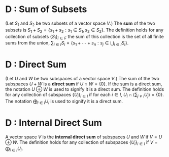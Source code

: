# D : Sum of Subsets
(Let $S_1$ and $S_2$ be two subsets of a vector space $V$.) The **sum** of the two subsets is $S_1+S_2=\{s_1+s_2:s_1\in S_1,s_2\in S_2\}$.
The definition holds for any collection of subsets $\{S_i\}_{i\in I}$; the sum of this collection is the set of all finite sums from the union, $\sum_{i\in I}S_i=\{s_1+\cdots+s_n:s_j\in\bigcup_{i\in I} S_i\}$.

# D : Direct Sum
(Let $U$ and $W$ be two subspaces of a vector space $V$.) The sum of the two subspaces $U+W$ is a **direct sum** if $U\cap W=\{0\}$.
If the sum is a direct sum, the notation $U\oplus W$ is used to signify it is a direct sum.
The definition holds for any collection of subspaces $\{U_i\}_{i\in I}$ if for each $i\in I$, $U_i\cap(\sum_{j\neq i}U_j)=\{0\}$. The notation $\bigoplus_{i\in I}U_i$ is used to signify it is a direct sum.

# D : Internal Direct Sum
A vector space $V$ is the **internal direct sum** of subspaces $U$ and $W$ if $V=U\oplus W$.
The definition holds for any collection of subspaces $\{U_i\}_{i\in I}$ if $V=\bigoplus_{i\in I}U_i$.